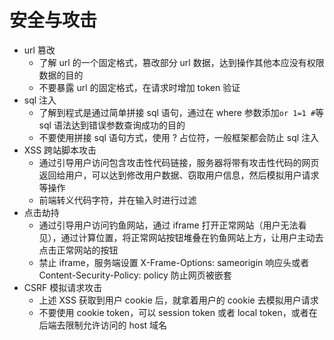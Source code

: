 # 安全与攻击

- url 篡改
  - 了解 url 的一个固定格式，篡改部分 url 数据，达到操作其他本应没有权限数据的目的
  - 不要暴露 url 的固定格式，在请求时增加 token 验证
- sql 注入
  - 了解到程式是通过简单拼接 sql 语句，通过在 where 参数添加`or 1=1 #`等 sql 语法达到错误参数查询成功的目的
  - 不要使用拼接 sql 语句方式，使用 ? 占位符，一般框架都会防止 sql 注入
- XSS 跨站脚本攻击
  - 通过引导用户访问包含攻击性代码链接，服务器将带有攻击性代码的网页返回给用户，可以达到修改用户数据、窃取用户信息，然后模拟用户请求等操作
  - 前端转义代码字符，并在输入时进行过滤
- 点击劫持
  - 通过引导用户访问钓鱼网站，通过 iframe 打开正常网站（用户无法看见），通过计算位置，将正常网站按钮堆叠在钓鱼网站上方，让用户主动去点击正常网站的按钮
  - 禁止 iframe，服务端设置 X-Frame-Options: sameorigin 响应头或者 Content-Security-Policy: policy 防止网页被嵌套
- CSRF 模拟请求攻击
  - 上述 XSS 获取到用户 cookie 后，就拿着用户的 cookie 去模拟用户请求
  - 不要使用 cookie token，可以 session token 或者 local token，或者在后端去限制允许访问的 host 域名
